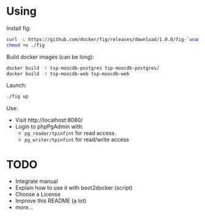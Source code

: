 
Using
=====

Install fig:
```sh
curl -L https://github.com/docker/fig/releases/download/1.0.0/fig-`uname -s`-`uname -m` > ./fig
chmod +x ./fig
```

Build docker images (can be long):
```sh
docker build -t tsp-moocdb-postgres tsp-moocdb-postgres/
docker build -t tsp-moocdb-web tsp-moocdb-web
```

Launch:
```sh
./fig up
```

Use:
* Visit http://localhost:8080/
* Login to phpPgAdmin with:
  *  ```pg_reader/tpinfint``` for read access
  *  ```pg_writer/tpinfint``` for read/write access

TODO
====

* Integrate manual
* Explain how to use it with boot2docker (script)
* Choose a License
* Improve this README (a lot)
* more…
